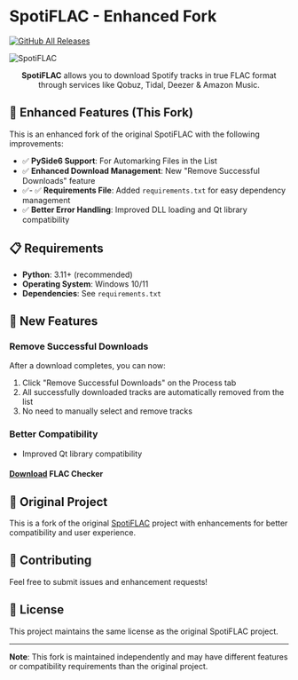 # SpotiFLAC - Enhanced Fork

[![GitHub All Releases](https://img.shields.io/github/downloads/afkarxyz/SpotiFLAC/total?style=for-the-badge)](https://github.com/afkarxyz/SpotiFLAC/releases)

![SpotiFLAC](https://github.com/user-attachments/assets/b4c4f403-edbd-4a71-b74b-c7d433d47d06)

<div align="center">
<b>SpotiFLAC</b> allows you to download Spotify tracks in true FLAC format through services like Qobuz, Tidal, Deezer & Amazon Music.
</div>

## 🚀 Enhanced Features (This Fork)

This is an enhanced fork of the original SpotiFLAC with the following improvements:

- ✅ **PySide6 Support**: For Automarking Files in the List
- ✅ **Enhanced Download Management**: New "Remove Successful Downloads" feature
- ✅- ✅ **Requirements File**: Added `requirements.txt` for easy dependency management
- ✅ **Better Error Handling**: Improved DLL loading and Qt library compatibility

## 📋 Requirements

- **Python**: 3.11+ (recommended)
- **Operating System**: Windows 10/11
- **Dependencies**: See `requirements.txt`

## 🎯 New Features

### Remove Successful Downloads
After a download completes, you can now:
1. Click "Remove Successful Downloads" on the Process tab
2. All successfully downloaded tracks are automatically removed from the list
3. No need to manually select and remove tracks

### Better Compatibility
- Improved Qt library compatibility

#### [Download](https://github.com/afkarxyz/SpotiFLAC/releases/download/v0/FLAC-Checker.zip) FLAC Checker

## 📝 Original Project

This is a fork of the original [SpotiFLAC](https://github.com/afkarxyz/SpotiFLAC) project with enhancements for better compatibility and user experience.

## 🤝 Contributing

Feel free to submit issues and enhancement requests!

## 📄 License

This project maintains the same license as the original SpotiFLAC project.

---

**Note**: This fork is maintained independently and may have different features or compatibility requirements than the original project.
